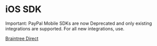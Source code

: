 <h1> iOS SDK</h1>
<p>Important: PayPal Mobile SDKs are now Deprecated and only existing integrations are supported. For all new integrations, use.</p><a href="https://www.braintreepayments.com/products/braintree-direct"> Braintree Direct</a>
